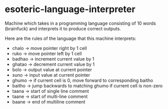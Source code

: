 # esoteric-language-interpreter
Machine which takes in a programming language consisting of 10 words (brainfuck) and interprets it to produce correct outputs.

Here are the rules of the language that this machine interprets:

- chalo -> move pointer right by 1 cell 
- ruko -> move pointer left by 1 cell 
- badhao -> increment current value by 1 
- ghatao -> decrement current value by 1 
- bolo -> output value at current pointer 
- suno -> input value at current pointer 
- ghumo -> if current cell is 0, move forward to corresponding baitho 
- baitho -> jump backwards to matching ghumo if current cell is non-zero 
- taana -> start of single line comment
- taane -> start of multi-line comment 
- baane -> end of multiline comment 
